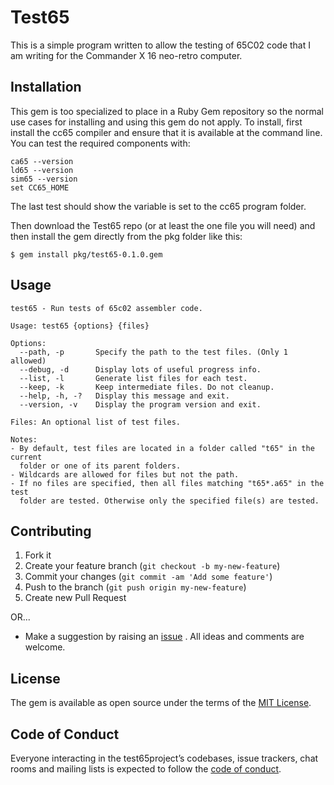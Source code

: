 # Test65

This is a simple program written to allow the testing of 65C02 code that
I am writing for the Commander X 16 neo-retro computer.

## Installation

This gem is too specialized to place in a Ruby Gem repository so the normal
use cases for installing and using this gem do not apply. To install, first
install the cc65 compiler and ensure that it is available at the command line.
You can test the required components with:

    ca65 --version
    ld65 --version
    sim65 --version
    set CC65_HOME

The last test should show the variable is set to the cc65 program folder.

Then download the Test65 repo (or at least the one file you will need) and
then install the gem directly from the pkg folder like this:

    $ gem install pkg/test65-0.1.0.gem

## Usage

    test65 - Run tests of 65c02 assembler code.

    Usage: test65 {options} {files}

    Options:
      --path, -p       Specify the path to the test files. (Only 1 allowed)
      --debug, -d      Display lots of useful progress info.
      --list, -l       Generate list files for each test.
      --keep, -k       Keep intermediate files. Do not cleanup.
      --help, -h, -?   Display this message and exit.
      --version, -v    Display the program version and exit.

    Files: An optional list of test files.

    Notes:
    - By default, test files are located in a folder called "t65" in the current
      folder or one of its parent folders.
    - Wildcards are allowed for files but not the path.
    - If no files are specified, then all files matching "t65*.a65" in the test
      folder are tested. Otherwise only the specified file(s) are tested.

## Contributing
1. Fork it
2. Create your feature branch (`git checkout -b my-new-feature`)
3. Commit your changes (`git commit -am 'Add some feature'`)
4. Push to the branch (`git push origin my-new-feature`)
5. Create new Pull Request

OR...

* Make a suggestion by raising an
 [issue](https://github.com/PeterCamilleri/test65/issues)
. All ideas and comments are welcome.

## License

The gem is available as open source under the terms of the
[MIT License](./LICENSE.txt).

## Code of Conduct

Everyone interacting in the test65project’s codebases, issue trackers,
chat rooms and mailing lists is expected to follow the
[code of conduct](./CODE_OF_CONDUCT.md).
